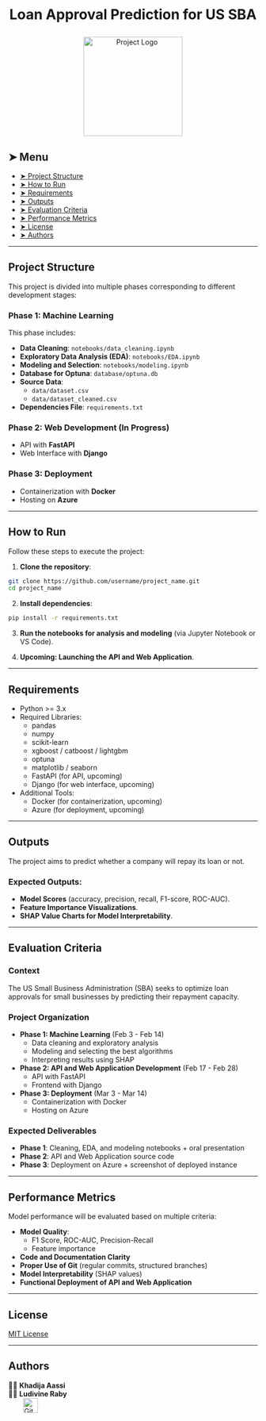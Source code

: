 # <p align="center">Loan Approval Prediction for US SBA</p>
<p align="center">
    <img src="images/project_logo.png" alt="Project Logo" width="200">
</p>

## ➤ Menu

* [➤ Project Structure](#-project-structure)
* [➤ How to Run](#-how-to-run)
* [➤ Requirements](#-requirements)
* [➤ Outputs](#-outputs)
* [➤ Evaluation Criteria](#-evaluation-criteria)
* [➤ Performance Metrics](#-performance-metrics)
* [➤ License](#-license)
* [➤ Authors](#-authors)

---

## Project Structure

This project is divided into multiple phases corresponding to different development stages:

### **Phase 1: Machine Learning**
This phase includes:
- **Data Cleaning**: `notebooks/data_cleaning.ipynb`
- **Exploratory Data Analysis (EDA)**: `notebooks/EDA.ipynb`
- **Modeling and Selection**: `notebooks/modeling.ipynb`
- **Database for Optuna**: `database/optuna.db`
- **Source Data**:
  - `data/dataset.csv`
  - `data/dataset_cleaned.csv`
- **Dependencies File**: `requirements.txt`

### **Phase 2: Web Development (In Progress)**
- API with **FastAPI**  
- Web Interface with **Django**  

### **Phase 3: Deployment**
- Containerization with **Docker**  
- Hosting on **Azure**  

---

## How to Run

Follow these steps to execute the project:

1. **Clone the repository**:

```bash
git clone https://github.com/username/project_name.git
cd project_name
```

2. **Install dependencies**:

```bash
pip install -r requirements.txt
```

3. **Run the notebooks for analysis and modeling** (via Jupyter Notebook or VS Code).  

4. **Upcoming: Launching the API and Web Application**.

---

## Requirements

- Python >= 3.x
- Required Libraries:
  - pandas
  - numpy
  - scikit-learn
  - xgboost / catboost / lightgbm
  - optuna
  - matplotlib / seaborn
  - FastAPI (for API, upcoming)
  - Django (for web interface, upcoming)
- Additional Tools:
  - Docker (for containerization, upcoming)
  - Azure (for deployment, upcoming)

---

## Outputs

The project aims to predict whether a company will repay its loan or not.  

### **Expected Outputs:**
- **Model Scores** (accuracy, precision, recall, F1-score, ROC-AUC).
- **Feature Importance Visualizations**.
- **SHAP Value Charts for Model Interpretability**.

---

## Evaluation Criteria

### **Context**
The US Small Business Administration (SBA) seeks to optimize loan approvals for small businesses by predicting their repayment capacity.

### **Project Organization**
- **Phase 1: Machine Learning** (Feb 3 - Feb 14)
  - Data cleaning and exploratory analysis
  - Modeling and selecting the best algorithms
  - Interpreting results using SHAP
- **Phase 2: API and Web Application Development** (Feb 17 - Feb 28)
  - API with FastAPI
  - Frontend with Django
- **Phase 3: Deployment** (Mar 3 - Mar 14)
  - Containerization with Docker
  - Hosting on Azure

### **Expected Deliverables**
- **Phase 1**: Cleaning, EDA, and modeling notebooks + oral presentation
- **Phase 2**: API and Web Application source code
- **Phase 3**: Deployment on Azure + screenshot of deployed instance

---

## Performance Metrics

Model performance will be evaluated based on multiple criteria:

- **Model Quality**:
  - F1 Score, ROC-AUC, Precision-Recall
  - Feature importance
- **Code and Documentation Clarity**
- **Proper Use of Git** (regular commits, structured branches)
- **Model Interpretability** (SHAP values)
- **Functional Deployment of API and Web Application**

---

## License

[MIT License](LICENSE)

---

## Authors

👩‍💻 **Khadija Aassi**  
👩‍💻 **Ludivine Raby**  
<a href="https://github.com/YourGitHubProfile" target="_blank">
    <img loading="lazy" src="images/github-mark.png" width="30" height="30" style="vertical-align: middle; float: middle; margin-left: 30px;" alt="GitHub Logo">
</a>
